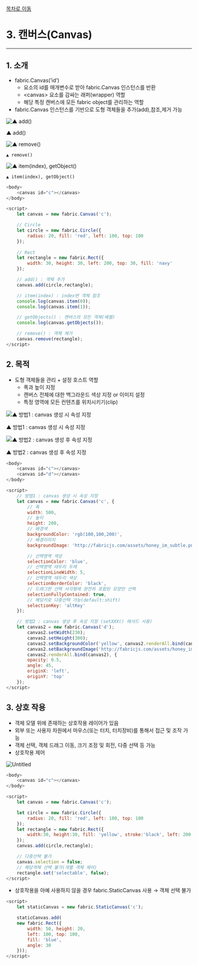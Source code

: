 
[목차로 이동](../%5BFabric%20js%5D%20f2d3d0d0e3344ccbac67f30c7ccd4b21.md)
# 3. 캔버스(Canvas)

---

## 1. 소개

- fabric.Canvas(’id’)
    - 요소의 id를 매개변수로 받아 fabric.Canvas 인스턴스를 반환
    - \<canvas\> 요소를 감싸는 래퍼(wrapper) 역할
    - 해당 특정 캔버스에 모든 fabric object를 관리하는 역할
- fabric.Canvas 인스턴스를 기반으로 도형 객체들을 추가(add),참조,제거 가능

![                                ▲ add()](3%20%EC%BA%94%EB%B2%84%EC%8A%A4(Canvas)%20264033ea0295434586d6943fa7a6c06b/Untitled.png)

  ▲ add()

![                              ▲ remove()](3%20%EC%BA%94%EB%B2%84%EC%8A%A4(Canvas)%20264033ea0295434586d6943fa7a6c06b/Untitled%201.png)

    ▲ remove()

![                                       ▲ item(index), getObject()](3%20%EC%BA%94%EB%B2%84%EC%8A%A4(Canvas)%20264033ea0295434586d6943fa7a6c06b/Untitled%202.png)

    ▲ item(index), getObject()

```javascript
<body>
    <canvas id="c"></canvas>
</body>

<script>
    let canvas = new fabric.Canvas('c');

    // Circle
    let circle = new fabric.Circle({
        radius: 20, fill: 'red', left: 100, top: 100
    });
    
    // Rect
    let rectangle = new fabric.Rect({
        width: 30, height: 30, left: 200, top: 30, fill: 'navy'
    });

    // add() : 객체 추가
    canvas.add(circle,rectangle); 

    // item(index) : index번 객체 참조
    console.log(canvas.item(0)); 
    console.log(canvas.item(1)); 

    // getObjects() : 캔버스의 모든 객체(배열)
    console.log(canvas.getObjects());

    // remove() : 객체 제거
    canvas.remove(rectangle);
</script>
```

## 2. 목적

- 도형 객체들을 관리 + 설정 호스트 역할
    - 폭과 높이 지정
    - 캔버스 전체에 대한 백그라운드 색상 지정 or 이미지 설정
    - 특정 영역에 모든 컨텐츠를 위치시키기(clip)

![▲ 방법1 : canvas 생성 시 속성 지정](3%20%EC%BA%94%EB%B2%84%EC%8A%A4(Canvas)%20264033ea0295434586d6943fa7a6c06b/Untitled%203.png)

   ▲ 방법1 : canvas 생성 시 속성 지정

![▲ 방법2 : canvas 생성 후 속성 지정](3%20%EC%BA%94%EB%B2%84%EC%8A%A4(Canvas)%20264033ea0295434586d6943fa7a6c06b/Untitled%204.png) 

   ▲ 방법2 : canvas 생성 후 속성 지정

```javascript
<body>
    <canvas id="c"></canvas>
	<canvas id="d"></canvas>
</body>

<script>
    // 방법1 : canvas 생성 시 속성 지정
    let canvas = new fabric.Canvas('c', {
		// 폭
		width: 500,
		// 높이
        height: 200,
		// 배경색
        backgroundColor: 'rgb(100,100,200)', 
		// 배경이미지
        backgroundImage: 'http://fabricjs.com/assets/honey_im_subtle.png',

        // 선택영역 색상
        selectionColor: 'blue', 
		// 선택영역 테두리 두께
        selectionLineWidth: 5,  
		// 선택영역 테두리 색상
        selectionBorderColor: 'black', 
		// 드래그한 선택 사각형에 완전히 포함된 모양만 선택
        selectionFullyContained: true,
		// 해당키로 다중선택 가능(default:shift)
        selectionKey: 'altKey' 
    });

    // 방법2 : canvas 생성 후 속성 지정 (setXXX() 메서드 사용)
    let canvas2 = new fabric.Canvas('d');
		canvas2.setWidth(230);
        canvas2.setHeight(300);
		canvas2.setBackgroundColor('yellow', canvas2.renderAll.bind(canvas2));
        canvas2.setBackgroundImage('http://fabricjs.com/assets/honey_im_subtle.png',
		canvas2.renderAll.bind(canvas2), {
        opacity: 0.5,
        angle: 45,
        originX: 'left',
        originY: 'top'
    });
</script>
```

## 3. 상호 작용

- 객체 모델 위에 존재하는 상호작용 레이어가 있음
- 외부 또는 사용자 차원에서 마우스(또는 터치, 터치장비)를 통해서 접근 및 조작 가능
- 객체 선택, 객체 드래그 이동, 크기 조정 및 회전, 다중 선택 등 가능
- 상호작용 제어

![Untitled](3%20%EC%BA%94%EB%B2%84%EC%8A%A4(Canvas)%20264033ea0295434586d6943fa7a6c06b/Untitled%205.png)

```javascript
<body>
    <canvas id="c"></canvas>
</body>

<script>
    let canvas = new fabric.Canvas('c');

    let circle = new fabric.Circle({
        radius: 20, fill: 'red', left: 100, top: 100
    });
    let rectangle = new fabric.Rect({
        width:30, height:30, fill: 'yellow', stroke:'black', left: 200, top: 100
    });
    canvas.add(circle,rectangle);

    // 다중선택 불가
    canvas.selection = false; 
    // 해당객체 선택 불가(개별 객체 제어)
    rectangle.set('selectable', false); 
</script>
```

- 상호작용을 아예 사용하지 않을 경우 fabric.StaticCanvas 사용 → 객체 선택 불가

```javascript
<script>
    let staticCanvas = new fabric.StaticCanvas('c');

    staticCanvas.add(
    new fabric.Rect({
        width: 50, height: 20,
        left: 100, top: 100,
        fill: 'blue',
        angle: 30
    }));
</script>
```